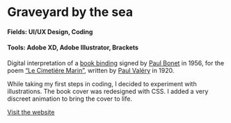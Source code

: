 # Graveyard by the sea 

#### Fields: UI/UX Design, Coding
#### Tools: Adobe XD, Adobe Illustrator, Brackets

Digital interpretation of a [book binding](http://www.sothebys.com/en/auctions/ecatalogue/2013/livres-manuscrits-pf1313/lot.187.html) signed by [Paul Bonet](http://www.capc-bordeaux.fr/en/program/paul-bonet) in 1956, for the poem [“Le Cimetiére Marin”](https://intranslation.brooklynrail.org/french/the-graveyard-by-the-sea/), written by [Paul Valéry](https://en.wikipedia.org/wiki/Paul_Val%C3%A9ry) in 1920.

While taking my first steps in coding, I decided to experiment with illustrations. 
The book cover was redesigned with CSS. I added a very discreet animation to bring the cover to life.

[Visit the website](https://elenatsap.github.io/graveyard-by-the-sea/)
